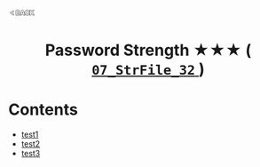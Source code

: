 <p align="left">
  <a href="../README.md">
    <img src="../../Z99-OTHERS/00-common/00-back.png" style="width:10%">
  </a>
</p>

<div align="center">
  <h1>
    Password Strength ★★★ (
      <a href="https://drive.google.com/file/d/160ndl8Mg6mKUMmBVrq4JHX-GL04ajGuw/view?usp=drive_link">
        <code>07_StrFile_32</code>
      </a>
    )
  </h1>
</div>

# Contents

-   [test1]()
-   [test2]()
-   [test3]()
